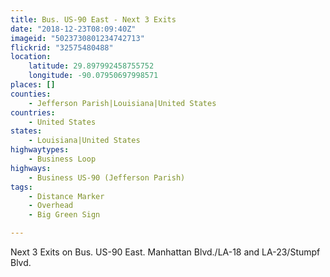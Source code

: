 ```yaml
---
title: Bus. US-90 East - Next 3 Exits
date: "2018-12-23T08:09:40Z"
imageid: "5023730801234742713"
flickrid: "32575480488"
location:
    latitude: 29.897992458755752
    longitude: -90.07950697998571
places: []
counties:
    - Jefferson Parish|Louisiana|United States
countries:
    - United States
states:
    - Louisiana|United States
highwaytypes:
    - Business Loop
highways:
    - Business US-90 (Jefferson Parish)
tags:
    - Distance Marker
    - Overhead
    - Big Green Sign

---
```

Next 3 Exits on Bus. US-90 East.  Manhattan Blvd./LA-18 and LA-23/Stumpf Blvd.